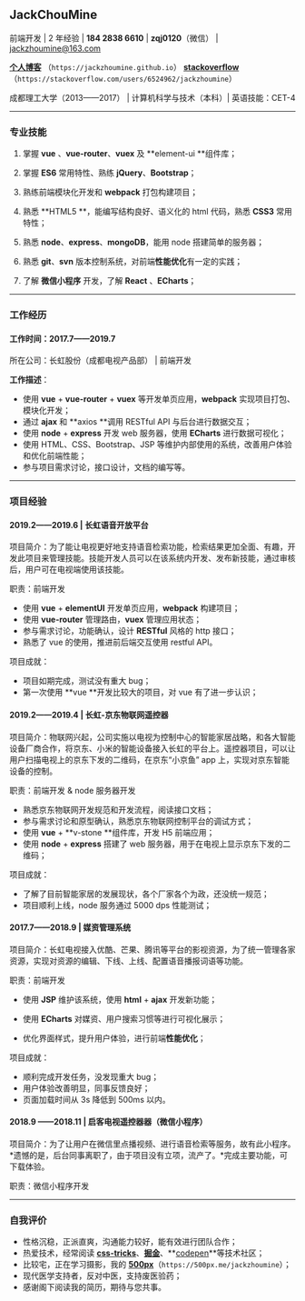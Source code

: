 ## JackChouMine

前端开发 | 2 年经验 | **184 2838 6610** | **zqj0120**（微信） | jackzhoumine@163.com

**[个人博客](https://jackzhoumine.github.io/)** （`https://jackzhoumine.github.io`） **[stackoverflow](https://stackoverflow.com/users/6524962/jackzhoumine)**（`https://stackoverflow.com/users/6524962/jackzhoumine`）

成都理工大学（2013——2017） | 计算机科学与技术（本科）| 英语技能：CET-4

---

### 专业技能

1. 掌握 **vue** 、**vue-router**、**vuex** 及 **element-ui **组件库；

2. 掌握 **ES6** 常用特性、熟练 **jQuery**、**Bootstrap**；

3. 熟练前端模块化开发和 **webpack** 打包构建项目；

4. 熟悉 **HTML5 **，能编写结构良好、语义化的 html 代码，熟悉 **CSS3** 常用特性；

5. 熟悉 **node**、**express**、**mongoDB**，能用 node 搭建简单的服务器；

6. 熟悉 **git**、**svn** 版本控制系统，对前端**性能优化**有一定的实践；

7. 了解 **微信小程序** 开发，了解 **React** 、**ECharts**；

---

### 工作经历

#### 工作时间：2017.7——2019.7

所在公司：长虹股份（成都电视产品部） | 前端开发

**工作描述**：

- 使用 **vue** + **vue-router** + **vuex** 等开发单页应用，**webpack** 实现项目打包、模块化开发；
- 通过 **ajax** 和 **axios **调用 RESTful API 与后台进行数据交互；
- 使用 **node** + **express** 开发 web 服务器，使用 **ECharts** 进行数据可视化；
- 使用 HTML、CSS、Bootstrap、JSP 等维护内部使用的系统，改善用户体验和优化前端性能；
- 参与项目需求讨论，接口设计，文档的编写等。

---

### 项目经验

#### 2019.2——2019.6 | 长虹语音开放平台

项目简介：为了能让电视更好地支持语音检索功能，检索结果更加全面、有趣，开发此项目来管理技能。技能开发人员可以在该系统内开发、发布新技能，通过审核后，用户可在电视端使用该技能。

职责：前端开发

- 使用 **vue** + **elementUI** 开发单页应用，**webpack** 构建项目；
- 使用 **vue-router** 管理路由，**vuex** 管理应用状态；
- 参与需求讨论，功能确认，设计 **RESTful** 风格的 http 接口；
- 熟悉了 vue 的使用，推进前后端交互使用 restful API。

项目成就：

- 项目如期完成，测试没有重大 bug；
- 第一次使用 **vue **开发比较大的项目，对 vue 有了进一步认识；

#### 2019.2——2019.4 | 长虹-京东物联网遥控器

项目简介：物联网兴起，公司实施以电视为控制中心的智能家居战略，和各大智能设备厂商合作，将京东、小米的智能设备接入长虹的平台上。遥控器项目，可以让用户扫描电视上的京东下发的二维码，在京东“小京鱼” app 上，实现对京东智能设备的控制。

职责：前端开发 & node 服务器开发

- 熟悉京东物联网开发规范和开发流程，阅读接口文档；
- 参与需求讨论和原型确认，熟悉京东物联网控制平台的调试方式；
- 使用 **vue** + **v-stone **组件库，开发 H5 前端应用；
- 使用 **node** + **express** 搭建了 web 服务器，用于在电视上显示京东下发的二维码；

项目成就：

- 了解了目前智能家居的发展现状，各个厂家各个为政，还没统一规范；
- 项目顺利上线，node 服务通过 5000 dps 性能测试；

#### 2017.7——2018.9 | 媒资管理系统

项目简介：长虹电视接入优酷、芒果、腾讯等平台的影视资源，为了统一管理各家资源，实现对资源的编辑、下线、上线、配置语音播报词语等功能。

职责：前端开发

- 使用 **JSP** 维护该系统，使用 **html** + **ajax** 开发新功能；

- 使用 **ECharts** 对媒资、用户搜索习惯等进行可视化展示；

- 优化界面样式，提升用户体验，进行前端**性能优化**；

项目成就：

- 顺利完成开发任务，没发现重大 bug；
- 用户体验改善明显，同事反馈良好；
- 页面加载时间从 3s 降低到 500ms 以内。

#### 2018.9 ——2018.11 | 启客电视遥控器器（微信小程序）

项目简介：为了让用户在微信里点播视频、进行语音检索等服务，故有此小程序。*遗憾的是，后台同事离职了，由于项目没有立项，流产了。*完成主要功能，可下载体验。

职责：微信小程序开发

---

### 自我评价

- 性格沉稳，正派直爽，沟通能力较好，能有效进行团队合作；
- 热爱技术，经常阅读 **[css-tricks](https://css-tricks.com/)**、**[掘金](https://juejin.im/timeline)**、**[codepen](https://codepen.io/)**等技术社区；
- 比较宅，正在学习摄影，我的 **[500px](https://500px.me/jackzhoumine)**（`https://500px.me/jackzhoumine`）；
- 现代医学支持者，反对中医，支持废医验药；
- 感谢阁下阅读我的简历，期待与您共事。
